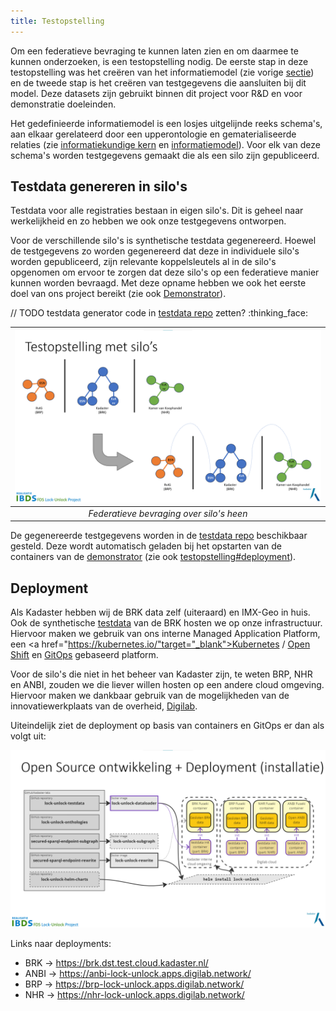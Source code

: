 ```yaml
---
title: Testopstelling
---
```

Om een federatieve bevraging te kunnen laten zien en om daarmee te kunnen onderzoeken, is een
testopstelling nodig. De eerste stap in deze testopstelling was het creëren van het informatiemodel
(zie vorige [sectie](./informatiemodel.md)) en de tweede stap is het creëren van testgegevens die
aansluiten bij dit model. Deze datasets zijn gebruikt binnen dit project voor R&D en voor
demonstratie doeleinden. 

Het gedefinieerde informatiemodel is een losjes uitgelijnde reeks schema's, aan elkaar gerelateerd
door een upperontologie en gematerialiseerde relaties (zie [informatiekundige
kern](./informatiekundigekern.md) en [informatiemodel](./informatiemodel.md)). Voor elk van deze
schema's worden testgegevens gemaakt die als een silo zijn gepubliceerd.

## Testdata genereren in silo's 

Testdata voor alle registraties bestaan in eigen silo's. Dit is geheel naar werkelijkheid en zo
hebben we ook onze testgegevens ontworpen. 

Voor de verschillende silo's is synthetische testdata gegenereerd. Hoewel de testgegevens zo worden
gegenereerd dat deze in individuele silo's worden gepubliceerd, zijn relevante koppelsleutels al in
de silo's opgenomen om ervoor te zorgen dat deze silo's op een federatieve manier kunnen worden
bevraagd. Met deze opname hebben we ook het eerste doel van ons project bereikt (zie ook
[Demonstrator](./demonstrator.md)).

// TODO testdata generator code in [testdata
repo](https://github.com/kadaster-labs/lock-unlock-testdata) zetten? :thinking_face:

|![Federatieve bevraging over silo's heen](images/testopstelling-silos.png)|
| :--: |
|*Federatieve bevraging over silo's heen*|

De gegenereerde testgegevens worden in de <a
href="https://github.com/kadaster-labs/lock-unlock-testdata" target="_blank">testdata repo</a>
beschikbaar gesteld. Deze wordt automatisch geladen bij het opstarten van de containers van de
[demonstrator](./demonstrator.md) (zie ook
[testopstelling#deployment](./testopstelling.md#deployment)).

## Deployment

Als Kadaster hebben wij de BRK data zelf (uiteraard) en IMX-Geo in huis. Ook de synthetische
[testdata](#testdata) van de BRK hosten we op onze infrastructuur. Hiervoor maken we gebruik van ons
interne Managed Application Platform, een <a
href="https://kubernetes.io/"target="_blank">Kubernetes</a> / <a href="https://docs.openshift.com/"
target="_blank">Open Shift</a> en <a href="https://www.redhat.com/en/topics/devops/what-is-gitops"
target="_blank">GitOps</a> gebaseerd platform.

Voor de silo's die niet in het beheer van Kadaster zijn, te weten BRP, NHR en ANBI, zouden we die
liever willen hosten op een andere cloud omgeving. Hiervoor maken we dankbaar gebruik van de
mogelijkheden van de innovatiewerkplaats van de overheid, <a href="https://digilab.overheid.nl/"
target="_blank">Digilab</a>.

Uiteindelijk ziet de deployment op basis van containers en GitOps er dan als volgt uit:

![Testopstelling deployment](images/testopstelling-deployment.png)

Links naar deployments:

- BRK -> <a href="https://brk.dst.test.cloud.kadaster.nl/"
  target="_blank">https://brk.dst.test.cloud.kadaster.nl/</a>
- ANBI -> <a href="https://anbi-lock-unlock.apps.digilab.network/"
  target="_blank">https://anbi-lock-unlock.apps.digilab.network/</a>
- BRP -> <a href="https://brp-lock-unlock.apps.digilab.network/"
  target="_blank">https://brp-lock-unlock.apps.digilab.network/</a>
- NHR -> <a href="https://nhr-lock-unlock.apps.digilab.network/"
  target="_blank">https://nhr-lock-unlock.apps.digilab.network/</a>
